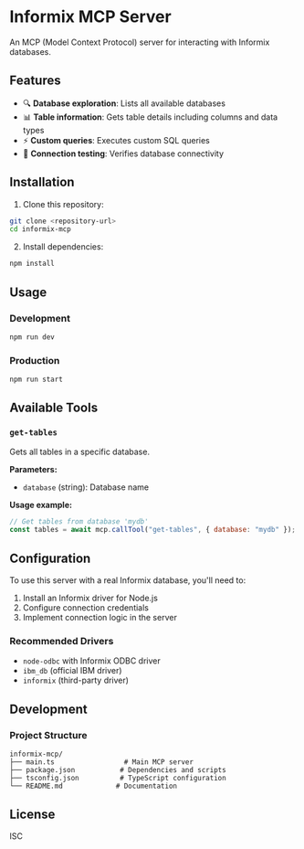 # Informix MCP Server

An MCP (Model Context Protocol) server for interacting with Informix databases.

## Features

- 🔍 **Database exploration**: Lists all available databases
- 📊 **Table information**: Gets table details including columns and data types
- ⚡ **Custom queries**: Executes custom SQL queries
- 🔗 **Connection testing**: Verifies database connectivity

## Installation

1. Clone this repository:
```bash
git clone <repository-url>
cd informix-mcp
```

2. Install dependencies:
```bash
npm install
```

## Usage

### Development
```bash
npm run dev
```

### Production
```bash
npm run start
```

## Available Tools

### `get-tables`
Gets all tables in a specific database.

**Parameters:**
- `database` (string): Database name

**Usage example:**
```javascript
// Get tables from database 'mydb'
const tables = await mcp.callTool("get-tables", { database: "mydb" });
```

## Configuration

To use this server with a real Informix database, you'll need to:

1. Install an Informix driver for Node.js
2. Configure connection credentials
3. Implement connection logic in the server

### Recommended Drivers

- `node-odbc` with Informix ODBC driver
- `ibm_db` (official IBM driver)
- `informix` (third-party driver)

## Development

### Project Structure

```
informix-mcp/
├── main.ts                 # Main MCP server
├── package.json           # Dependencies and scripts
├── tsconfig.json          # TypeScript configuration
└── README.md             # Documentation
```

## License

ISC 